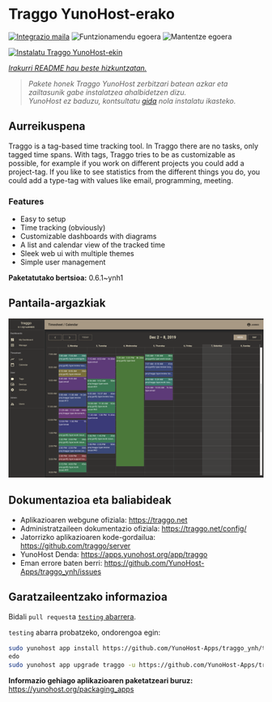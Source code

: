 <!--
Ohart ongi: README hau automatikoki sortu da <https://github.com/YunoHost/apps/tree/master/tools/readme_generator>ri esker
EZ editatu eskuz.
-->

# Traggo YunoHost-erako

[![Integrazio maila](https://apps.yunohost.org/badge/integration/traggo)](https://ci-apps.yunohost.org/ci/apps/traggo/)
![Funtzionamendu egoera](https://apps.yunohost.org/badge/state/traggo)
![Mantentze egoera](https://apps.yunohost.org/badge/maintained/traggo)

[![Instalatu Traggo YunoHost-ekin](https://install-app.yunohost.org/install-with-yunohost.svg)](https://install-app.yunohost.org/?app=traggo)

*[Irakurri README hau beste hizkuntzatan.](./ALL_README.md)*

> *Pakete honek Traggo YunoHost zerbitzari batean azkar eta zailtasunik gabe instalatzea ahalbidetzen dizu.*  
> *YunoHost ez baduzu, kontsultatu [gida](https://yunohost.org/install) nola instalatu ikasteko.*

## Aurreikuspena

Traggo is a tag-based time tracking tool. In Traggo there are no tasks, only tagged time spans. With tags, Traggo tries to be as customizable as possible, for example if you work on different projects you could add a project-tag. If you like to see statistics from the different things you do, you could add a type-tag with values like email, programming, meeting.

### Features

- Easy to setup
- Time tracking (obviously)
- Customizable dashboards with diagrams
- A list and calendar view of the tracked time
- Sleek web ui with multiple themes
- Simple user management


**Paketatutako bertsioa:** 0.6.1~ynh1

## Pantaila-argazkiak

![Traggo(r)en pantaila-argazkia](./doc/screenshots/traggo_calendar.png)

## Dokumentazioa eta baliabideak

- Aplikazioaren webgune ofiziala: <https://traggo.net>
- Administratzaileen dokumentazio ofiziala: <https://traggo.net/config/>
- Jatorrizko aplikazioaren kode-gordailua: <https://github.com/traggo/server>
- YunoHost Denda: <https://apps.yunohost.org/app/traggo>
- Eman errore baten berri: <https://github.com/YunoHost-Apps/traggo_ynh/issues>

## Garatzaileentzako informazioa

Bidali `pull request`a [`testing` abarrera](https://github.com/YunoHost-Apps/traggo_ynh/tree/testing).

`testing` abarra probatzeko, ondorengoa egin:

```bash
sudo yunohost app install https://github.com/YunoHost-Apps/traggo_ynh/tree/testing --debug
edo
sudo yunohost app upgrade traggo -u https://github.com/YunoHost-Apps/traggo_ynh/tree/testing --debug
```

**Informazio gehiago aplikazioaren paketatzeari buruz:** <https://yunohost.org/packaging_apps>
